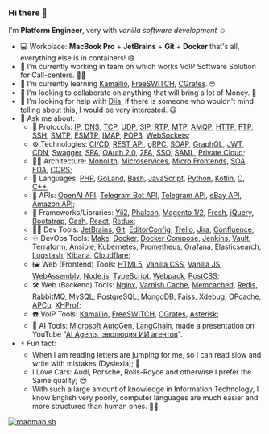 ### Hi there 👋

I'm **Platform Engineer**, very with _vanilla software development_ ☺️

- 💻 Workplace: **MacBook Pro** + **JetBrains** + **Git** + **Docker** that's all, everything else is in containers! 😅
- 🔭 I’m currently working in team on which works VoIP Software Solution for Call-centers. 👨‍💻
- 🌱 I’m currently learning [Kamailio](https://github.com/kamailio/kamailio), [FreeSWITCH](https://github.com/signalwire/freeswitch), [CGrates](https://github.com/cgrates/cgrates). 🤓
- 👯 I’m looking to collaborate on anything that will bring a lot of Money. 🤑
- 🤔 I’m looking for help with [Diia](https://github.com/diia-open-source), if there is someone who wouldn't mind telling about this, I would be very interested. 😃
- 💬 Ask me about:
  * 📃 Protocols: [IP](https://en.wikipedia.org/wiki/Internet_Protocol), [DNS](https://en.wikipedia.org/wiki/Domain_Name_System), [TCP](https://en.wikipedia.org/wiki/Transmission_Control_Protocol), [UDP](https://en.wikipedia.org/wiki/User_Datagram_Protocol), [SIP](https://en.wikipedia.org/wiki/Session_Initiation_Protocol), [RTP](https://en.wikipedia.org/wiki/Real-time_Transport_Protocol), [MTP](https://github.com/modelcontextprotocol "Model Context Protocol"), [AMQP](https://en.wikipedia.org/wiki/Advanced_Message_Queuing_Protocol), [HTTP](https://en.wikipedia.org/wiki/HTTP), [FTP](https://en.wikipedia.org/wiki/File_Transfer_Protocol), [SSH](https://en.wikipedia.org/wiki/Secure_Shell), [SMTP](https://en.wikipedia.org/wiki/Simple_Mail_Transfer_Protocol "Simple Mail Transfer Protocol"), [ESMTP](https://en.wikipedia.org/wiki/Simple_Mail_Transfer_Protocol "Extended Simple Mail Transfer Protocol"), [IMAP](https://en.wikipedia.org/wiki/Internet_Message_Access_Protocol "Internet Message Access Protocol"), [POP3](https://en.wikipedia.org/wiki/Post_Office_Protocol "Post Office Protocol Version 3"), [WebSockets](https://developer.mozilla.org/en-US/docs/Web/API/WebSockets_API);
  * ⚙️ Technologies: [CI/CD](https://en.wikipedia.org/wiki/CI/CD "Continuous Integration and Continuous Delivery"), [REST API](https://en.wikipedia.org/wiki/REST), [gRPC](https://grpc.io), [SOAP](https://en.wikipedia.org/wiki/SOAP), [GraphQL](https://graphql.org), [JWT](https://jwt.io "JSON Web Tokens"), [CDN](https://en.wikipedia.org/wiki/Content_delivery_network "Content Delivery Network"), [Swagger](https://github.com/swagger-api), [SPA](https://en.wikipedia.org/wiki/Single-page_application), [OAuth 2.0](https://oauth.net/2/), [2FA](https://en.wikipedia.org/wiki/Multi-factor_authentication), [SSO](https://en.wikipedia.org/wiki/Single_sign-on), [SAML](https://en.wikipedia.org/wiki/Security_Assertion_Markup_Language), [Private Cloud](https://en.wikipedia.org/wiki/Private_cloud_computing_infrastructure);
  * 👨‍🎨 Architecture: [Monolith](https://en.wikipedia.org/wiki/Monolithic_application), [Microservices](https://en.wikipedia.org/wiki/Microservices), [Micro Frontends](https://en.wikipedia.org/wiki/Micro_frontend), [SOA](https://en.wikipedia.org/wiki/Service-oriented_architecture "Service-Oriented Architecture"), [EDA](https://en.wikipedia.org/wiki/Event-driven_architecture "Event-Driven Architecture"), [CQRS](https://en.wikipedia.org/wiki/Command_Query_Responsibility_Segregation "Command Query Responsibility Segregation");
  * 🎨 Languages: [PHP](https://github.com/topics/php), [GoLand](https://github.com/topics/golang), [Bash](https://github.com/topics/bash), [JavaScript](https://github.com/topics/javascript), [Python](https://www.python.org/about/quotes/), [Kotlin](https://github.com/topics/kotlin), [C](https://github.com/topics/c), [C++](https://github.com/topics/cpp);
  * 🔌 APIs: [OpenAI API](https://platform.openai.com), [Telegram Bot API](https://core.telegram.org/bots/api), [Telegram API](https://core.telegram.org/tdlib), [eBay API](https://developer.ebay.com/api-docs/static/ebay-rest-landing.html), [Amazon API](https://docs.aws.amazon.com/apigateway/latest/developerguide/http-api-vs-rest.html);
  * 🧩 Frameworks/Libraries: [Yii2](https://github.com/yiisoft/yii2), [Phalcon](https://github.com/phalcon), [Magento 1/2](https://github.com/magento), [Fresh](https://github.com/denoland/fresh), [jQuery](https://github.com/jquery/jquery), [Bootstrap](https://github.com/twbs), [Cash](https://github.com/fabiospampinato/cash), [React](https://github.com/facebook/react), [Redux](https://github.com/reduxjs/react-redux);
  * 👨‍💻 Dev Tools: [JetBrains](https://www.jetbrains.com), [Git](https://github.com/Git), [EditorConfig](https://github.com/editorconfig), [Trello](https://trello.com), [Jira](https://www.atlassian.com/software/jira), [Confluence](https://www.atlassian.com/software/confluence);
  * ♾️ DevOps Tools: [Make](https://en.wikipedia.org/wiki/Make_(software)), [Docker](https://github.com/Docker), [Docker Compose](https://github.com/docker/compose), [Jenkins](https://github.com/jenkinsci), [Vault](https://github.com/hashicorp/vault), [Terraform](https://github.com/hashicorp/terraform), [Ansible](https://github.com/ansible/ansible), [Kubernetes](https://github.com/kubernetes), [Prometheus](https://github.com/Prometheus), [Grafana](https://github.com/Grafana), [Elasticsearch](https://github.com/elastic/elasticsearch), [Logstash](https://github.com/elastic/logstash), [Kibana](https://github.com/elastic/kibana), [Cloudflare](https://github.com/Cloudflare);
  * 🖼️ Web (Frontend) Tools: [HTML5](https://html.spec.whatwg.org/), [Vanilla CSS](https://www.w3.org/Style/CSS/), [Vanilla JS](http://vanilla-js.com), [WebAssembly](https://github.com/webassembly), [Node.js](https://github.com/nodejs), [TypeScript](https://github.com/microsoft/TypeScript), [Webpack](https://github.com/webpack), [PostCSS](https://github.com/postcss/postcss);
  * 🛠️ Web (Backend) Tools: [Nginx](https://github.com/Nginx), [Varnish Cache](https://github.com/varnishcache), [Memcached](https://github.com/memcached), [Redis](https://github.com/redis), [RabbitMQ](https://github.com/RabbitMQ), [MySQL](https://github.com/MySQL), [PostgreSQL](https://github.com/postgres), [MongoDB](https://github.com/mongodb), [Faiss](https://github.com/facebookresearch/faiss), [Xdebug](https://github.com/xdebug), [OPcache](https://www.php.net/manual/en/book.opcache.php), [APCu](https://www.php.net/manual/en/book.apcu.php), [XHProf](https://www.php.net/manual/en/book.xhprof.php);
  * ☎️ VoIP Tools: [Kamailio](https://github.com/kamailio/kamailio), [FreeSWITCH](https://github.com/signalwire/freeswitch), [CGrates](https://github.com/cgrates/cgrates), [Asterisk](https://github.com/asterisk/asterisk);
  * 🤖 AI Tools: [Microsoft AutoGen](https://github.com/microsoft/autogen), [LangChain](https://github.com/langchain-ai/langchain), made a presentation on YouTube "[AI Agents, эволюция ИИ агентов](https://youtu.be/0Q_-9HGiPWA?si=hMH3nmdfEMegqrUe)".
- ⚡  Fun fact:
  * When I am reading letters are jumping for me, so I can read slow and write with mistakes (Dyslexia); 🙈
  * I Love Cars: Audi, Porsche, Rolls-Royce and otherwise I prefer the Same quality; 😍
  * With such a large amount of knowledge in Information Technology, I know English very poorly, computer languages are much easier and more structured than human ones. 🤷‍♂️

[![roadmap.sh](https://api.roadmap.sh/v1-badge/wide/657b81265145316d25058b9a?variant=dark)](https://roadmap.sh)

